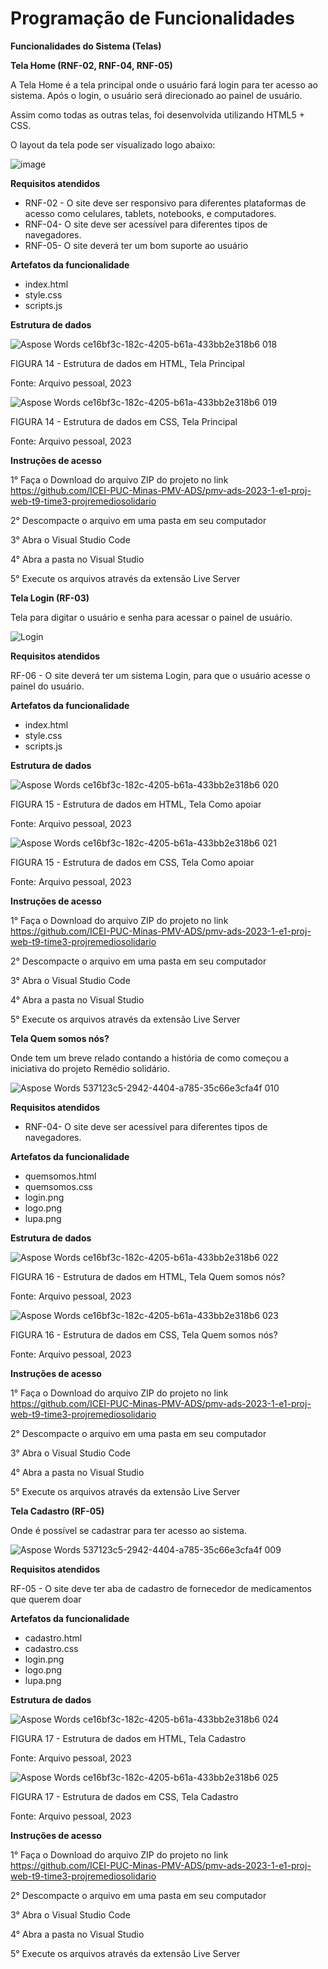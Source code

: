 # Programação de Funcionalidades

**Funcionalidades do Sistema (Telas)**

**Tela Home (RNF-02, RNF-04, RNF-05)**

A Tela Home é a tela principal onde o usuário fará login para ter acesso ao sistema. Após o login, o usuário será direcionado ao painel de usuário. 

Assim como todas as outras telas, foi desenvolvida utilizando HTML5 + CSS. 

O layout da tela pode ser visualizado logo abaixo: 

![image](https://github.com/ICEI-PUC-Minas-PMV-ADS/pmv-ads-2023-1-e1-proj-web-t9-time3-projremediosolidario/assets/36486198/aa05e49c-bc31-4b77-9408-80dd70e408bd)

**Requisitos atendidos** 

- RNF-02 - O site deve ser responsivo para diferentes plataformas de acesso como celulares, tablets, notebooks, e computadores. 
- RNF-04- O site deve ser acessível para diferentes tipos de navegadores. 
- RNF-05- O site deverá ter um bom suporte ao usuário

**Artefatos da funcionalidade**

- index.html
- style.css
- scripts.js

**Estrutura de dados** 

![Aspose Words ce16bf3c-182c-4205-b61a-433bb2e318b6 018](https://github.com/ICEI-PUC-Minas-PMV-ADS/pmv-ads-2023-1-e1-proj-web-t9-time3-projremediosolidario/assets/121464977/c77cd807-cc78-406d-a00e-4d184a39c3ff)


FIGURA 14 - Estrutura de dados em HTML, Tela Principal

Fonte: Arquivo pessoal, 2023

![Aspose Words ce16bf3c-182c-4205-b61a-433bb2e318b6 019](https://user-images.githubusercontent.com/121464977/238213815-e13f9490-c54d-41b8-930b-752713d06ad6.png)

FIGURA 14 - Estrutura de dados em CSS, Tela Principal

Fonte: Arquivo pessoal, 2023



**Instruções de acesso**

1° Faça o Download do arquivo ZIP do projeto no link <https://github.com/ICEI-PUC-Minas-PMV-ADS/pmv-ads-2023-1-e1-proj-web-t9-time3-projremediosolidario>

2° Descompacte o arquivo em uma pasta em seu computador 

3° Abra o Visual Studio Code 

4° Abra a pasta no Visual Studio 

5° Execute os arquivos através da extensão Live Server 


**Tela Login (RF-03)**

Tela para digitar o usuário e senha para acessar o painel de usuário.

![Login](https://github.com/ICEI-PUC-Minas-PMV-ADS/pmv-ads-2023-1-e1-proj-web-t9-time3-projremediosolidario/assets/36486198/12d9f40c-46e4-474a-985b-4b74fe114ab9)


**Requisitos atendidos** 

RF-06 - O site deverá ter um sistema Login, para que o usuário acesse o painel do usuário.

**Artefatos da funcionalidade**

- index.html
- style.css
- scripts.js

**Estrutura de dados** 

![Aspose Words ce16bf3c-182c-4205-b61a-433bb2e318b6 020](https://github.com/ICEI-PUC-Minas-PMV-ADS/pmv-ads-2023-1-e1-proj-web-t9-time3-projremediosolidario/assets/121464977/42d45fe6-312a-4c56-bcf2-c2572e47da71)

FIGURA 15 - Estrutura de dados em HTML, Tela Como apoiar

Fonte: Arquivo pessoal, 2023

![Aspose Words ce16bf3c-182c-4205-b61a-433bb2e318b6 021](https://github.com/ICEI-PUC-Minas-PMV-ADS/pmv-ads-2023-1-e1-proj-web-t9-time3-projremediosolidario/assets/121464977/73541b22-9a9e-418f-b446-6fd5ccd03c7c)


FIGURA 15 - Estrutura de dados em CSS, Tela Como apoiar

Fonte: Arquivo pessoal, 2023



**Instruções de acesso**

1° Faça o Download do arquivo ZIP do projeto no link <https://github.com/ICEI-PUC-Minas-PMV-ADS/pmv-ads-2023-1-e1-proj-web-t9-time3-projremediosolidario>

2° Descompacte o arquivo em uma pasta em seu computador 

3° Abra o Visual Studio Code 

4° Abra a pasta no Visual Studio 

5° Execute os arquivos através da extensão Live Server 


**Tela Quem somos nós?** 

Onde tem um breve relado contando a história de como começou a iniciativa do projeto Remédio solidário.



![Aspose Words 537123c5-2942-4404-a785-35c66e3cfa4f 010](https://user-images.githubusercontent.com/36486198/233805617-c455ae6a-a8f4-4ef2-8222-f0f3425e1e1b.png)

**Requisitos atendidos** 

- RNF-04- O site deve ser acessível para diferentes tipos de navegadores. 


**Artefatos da funcionalidade**

- quemsomos.html
- quemsomos.css
- login.png
- logo.png
- lupa.png

**Estrutura de dados** 

![Aspose Words ce16bf3c-182c-4205-b61a-433bb2e318b6 022](https://github.com/ICEI-PUC-Minas-PMV-ADS/pmv-ads-2023-1-e1-proj-web-t9-time3-projremediosolidario/assets/121464977/0552673c-002d-456c-9f8f-10e51b00564a)


FIGURA 16 - Estrutura de dados em HTML, Tela Quem somos nós?

Fonte: Arquivo pessoal, 2023

 ![Aspose Words ce16bf3c-182c-4205-b61a-433bb2e318b6 023](https://user-images.githubusercontent.com/121464977/238214088-cbd727bc-7890-481d-b756-683dbd46d475.png)

FIGURA 16 - Estrutura de dados em CSS, Tela Quem somos nós?

Fonte: Arquivo pessoal, 2023




**Instruções de acesso**

1° Faça o Download do arquivo ZIP do projeto no link <https://github.com/ICEI-PUC-Minas-PMV-ADS/pmv-ads-2023-1-e1-proj-web-t9-time3-projremediosolidario>

2° Descompacte o arquivo em uma pasta em seu computador 

3° Abra o Visual Studio Code 

4° Abra a pasta no Visual Studio 

5° Execute os arquivos através da extensão Live Server 


**Tela Cadastro (RF-05)**

Onde é possível se cadastrar para ter acesso ao sistema. 


 ![Aspose Words 537123c5-2942-4404-a785-35c66e3cfa4f 009](https://user-images.githubusercontent.com/36486198/233805592-0f317e82-32e1-4d0e-bd20-ad2fcf19d0a9.png)

**Requisitos atendidos** 

RF-05 - O site deve ter aba de cadastro de fornecedor de medicamentos que querem doar

**Artefatos da funcionalidade**

- cadastro.html
- cadastro.css
- login.png
- logo.png
- lupa.png

**Estrutura de dados** 

![Aspose Words ce16bf3c-182c-4205-b61a-433bb2e318b6 024](https://github.com/ICEI-PUC-Minas-PMV-ADS/pmv-ads-2023-1-e1-proj-web-t9-time3-projremediosolidario/assets/121464977/4765835c-eede-4400-b2f1-6e4c07df6795)


FIGURA 17 - Estrutura de dados em HTML, Tela Cadastro

Fonte: Arquivo pessoal, 2023

![Aspose Words ce16bf3c-182c-4205-b61a-433bb2e318b6 025](https://github.com/ICEI-PUC-Minas-PMV-ADS/pmv-ads-2023-1-e1-proj-web-t9-time3-projremediosolidario/assets/121464977/69a28a29-2903-4db5-a7be-0cf8f31c9a10)

FIGURA 17 - Estrutura de dados em CSS, Tela Cadastro

Fonte: Arquivo pessoal, 2023




**Instruções de acesso**

1° Faça o Download do arquivo ZIP do projeto no link <https://github.com/ICEI-PUC-Minas-PMV-ADS/pmv-ads-2023-1-e1-proj-web-t9-time3-projremediosolidario>

2° Descompacte o arquivo em uma pasta em seu computador 

3° Abra o Visual Studio Code 

4° Abra a pasta no Visual Studio 

5° Execute os arquivos através da extensão Live Server 
